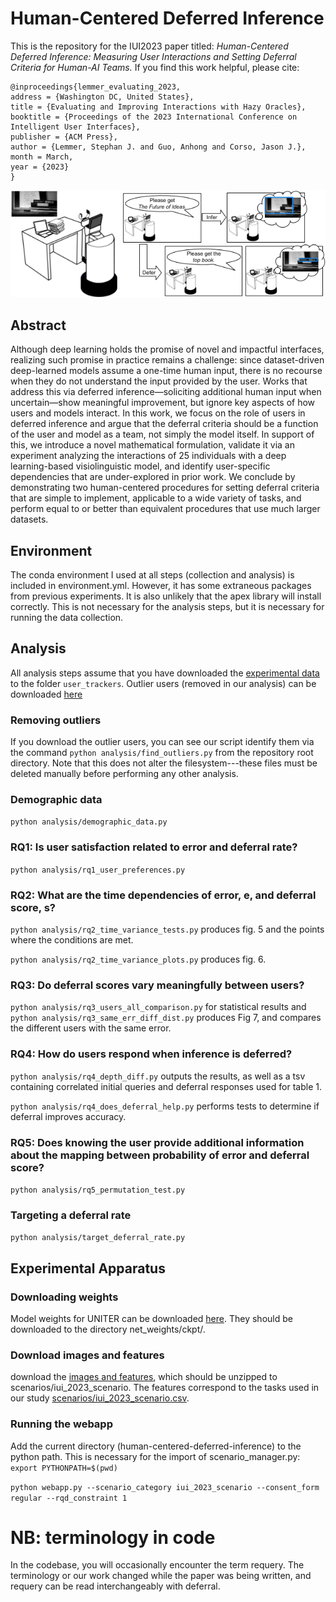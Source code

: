 # Human-Centered Deferred Inference
This is the repository for the IUI2023 paper titled: *Human-Centered Deferred Inference: Measuring User Interactions and Setting Deferral Criteria for Human-AI Teams.* If you find this work helpful, please cite:

    @inproceedings{lemmer_evaluating_2023,
	address = {Washington DC, United States},
  	title = {Evaluating and Improving Interactions with Hazy Oracles},
	booktitle = {Proceedings of the 2023 International Conference on Intelligent User Interfaces},
	publisher = {ACM Press},
  	author = {Lemmer, Stephan J. and Guo, Anhong and Corso, Jason J.},
	month = March,
	year = {2023}
    }

![A cartoon example of deferred inference](ledefigure-comic.png)
## Abstract
Although deep learning holds the promise of novel and impactful interfaces, realizing such promise in practice remains a challenge: since dataset-driven deep-learned models assume a one-time human input, there is no recourse when they do not understand the input provided by the user. Works that address this via deferred inference—soliciting additional human input when uncertain—show meaningful improvement, but ignore key aspects of how users and models interact. In this work, we focus on the role of users in deferred inference and argue that the deferral criteria should be a function of the user and model as a team, not simply the model itself. In support of this, we introduce a novel mathematical formulation, validate it via an experiment analyzing the interactions of 25 individuals with a deep learning-based visiolinguistic model, and identify user-specific dependencies that are under-explored in prior work. We conclude by demonstrating two human-centered procedures for setting deferral criteria that are simple to implement, applicable to a wide variety of tasks, and perform equal to or better than equivalent procedures that use much larger datasets.

## Environment
The conda environment I used at all steps (collection and analysis) is included in environment.yml. However, it has some extraneous packages from previous experiments. It is also unlikely that the apex library will install correctly. This is not necessary for the analysis steps, but it is necessary for running the data collection.

## Analysis
All analysis steps assume that you have downloaded the [experimental data](https://drive.google.com/file/d/1BzIjbCPyQBVH3uTGIcem83y8CJygwRwZ/view?usp=sharing) to the folder `user_trackers`. Outlier users (removed in our analysis) can be downloaded [here](https://drive.google.com/file/d/1O3cgEaESQ7KLooV72iC_TGUmZHmOeaPQ/view?usp=sharing)

### Removing outliers
If you download the outlier users, you can see our script identify them via the command `python analysis/find_outliers.py` from the repository root directory. Note that this does not alter the filesystem---these files must be deleted manually before performing any other analysis.

### Demographic data
`python analysis/demographic_data.py`

### RQ1: Is user satisfaction related to error and deferral rate?
`python analysis/rq1_user_preferences.py`
### RQ2: What are the time dependencies of error, e, and deferral score, s?
`python analysis/rq2_time_variance_tests.py` produces fig. 5 and the points where the conditions are met.

`python analysis/rq2_time_variance_plots.py` produces fig. 6.

### RQ3: Do deferral scores vary meaningfully between users?
`python analysis/rq3_users_all_comparison.py` for statistical results and `python analysis/rq3_same_err_diff_dist.py` produces Fig 7, and compares the different users with the same error.

### RQ4: How do users respond when inference is deferred?
`python analysis/rq4_depth_diff.py` outputs the results, as well as a tsv containing correlated initial queries and deferral responses used for table 1.

`python analysis/rq4_does_deferral_help.py` performs tests to determine if deferral improves accuracy.

### RQ5: Does knowing the user provide additional information about the mapping between probability of error and deferral score?
`python analysis/rq5_permutation_test.py`

### Targeting a deferral rate
`python analysis/target_deferral_rate.py`

## Experimental Apparatus
### Downloading weights
Model weights for UNITER can be downloaded [here](https://drive.google.com/file/d/1ybo4jqf63rzM4fY3-VwcJ7VPKtUFZg-S/view?usp=sharing). They should be downloaded to the directory net_weights/ckpt/.

### Download images and features
download the [images and features](https://drive.google.com/file/d/19xjk7WnDxLLs9IKcE8atA8q9bIDNZith/view?usp=sharing), which should be unzipped to scenarios/iui_2023_scenario. The features correspond to the tasks used in our study [scenarios/iui_2023_scenario.csv](scenarios/iui_2023_scenario.csv).

### Running the webapp
Add the current directory (human-centered-deferred-inference) to the python path. This is necessary for the import of scenario_manager.py:
`export PYTHONPATH=$(pwd)`

`python webapp.py --scenario_category iui_2023_scenario --consent_form regular --rqd_constraint 1`

# NB: terminology in code
In the codebase, you will occasionally encounter the term requery. The terminology or our work changed while the paper was being written, and requery can be read interchangeably with deferral.
